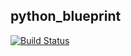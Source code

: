 python_blueprint
----------------
[![Build Status](https://travis-ci.org/VictoryChang/blueprint.svg?branch=master)](https://travis-ci.org/VictoryChang/blueprint)